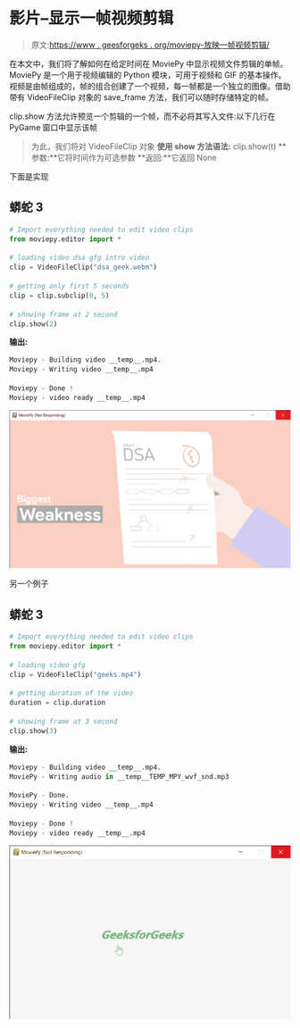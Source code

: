 # 影片–显示一帧视频剪辑

> 原文:[https://www . geesforgeks . org/moviepy-放映一帧视频剪辑/](https://www.geeksforgeeks.org/moviepy-showing-a-frame-of-video-clip/)

在本文中，我们将了解如何在给定时间在 MoviePy 中显示视频文件剪辑的单帧。MoviePy 是一个用于视频编辑的 Python 模块，可用于视频和 GIF 的基本操作。视频是由帧组成的，帧的组合创建了一个视频，每一帧都是一个独立的图像。借助带有 VideoFileClip 对象的 save_frame 方法，我们可以随时存储特定的帧。

clip.show 方法允许预览一个剪辑的一个帧，而不必将其写入文件:以下几行在 PyGame 窗口中显示该帧

> 为此，我们将对 VideoFileClip 对象
> **使用 show 方法语法:** clip.show(t)
> **参数:**它将时间作为可选参数
> **返回:**它返回 None

下面是实现

## 蟒蛇 3

```py
# Import everything needed to edit video clips
from moviepy.editor import *

# loading video dsa gfg intro video
clip = VideoFileClip("dsa_geek.webm")

# getting only first 5 seconds
clip = clip.subclip(0, 5)

# showing frame at 2 second
clip.show(2)
```

**输出:**

```py
Moviepy - Building video __temp__.mp4.
Moviepy - Writing video __temp__.mp4

Moviepy - Done !
Moviepy - video ready __temp__.mp4 
```

![](img/37a36b9835d9981e420c18a5c83ecdba.png)

另一个例子

## 蟒蛇 3

```py
# Import everything needed to edit video clips
from moviepy.editor import *

# loading video gfg
clip = VideoFileClip("geeks.mp4")

# getting duration of the video
duration = clip.duration

# showing frame at 3 second
clip.show(3)
```

**输出:**

```py
Moviepy - Building video __temp__.mp4.
MoviePy - Writing audio in __temp__TEMP_MPY_wvf_snd.mp3

MoviePy - Done.
Moviepy - Writing video __temp__.mp4

Moviepy - Done !
Moviepy - video ready __temp__.mp4
```

![](img/f0c6788b4222305c516cf1e4f52acece.png)